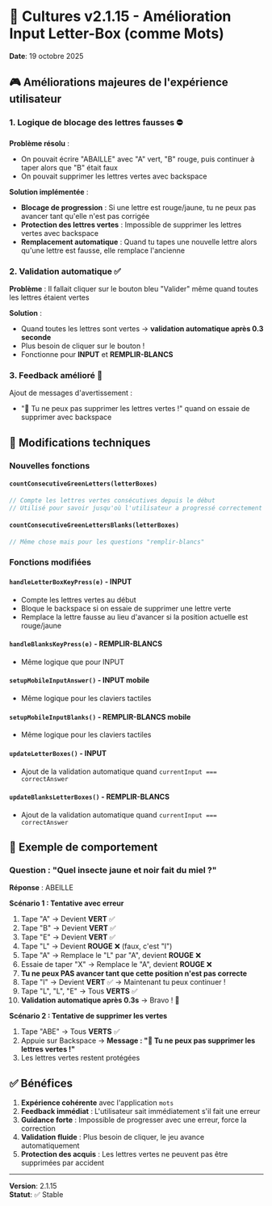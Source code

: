 # 🎯 Cultures v2.1.15 - Amélioration Input Letter-Box (comme Mots)

**Date**: 19 octobre 2025

## 🎮 Améliorations majeures de l'expérience utilisateur

### 1. Logique de blocage des lettres fausses ⛔

**Problème résolu** :

- On pouvait écrire "ABAILLE" avec "A" vert, "B" rouge, puis continuer à taper alors que "B" était faux
- On pouvait supprimer les lettres vertes avec backspace

**Solution implémentée** :

- **Blocage de progression** : Si une lettre est rouge/jaune, tu ne peux pas avancer tant qu'elle n'est pas corrigée
- **Protection des lettres vertes** : Impossible de supprimer les lettres vertes avec backspace
- **Remplacement automatique** : Quand tu tapes une nouvelle lettre alors qu'une lettre est fausse, elle remplace l'ancienne

### 2. Validation automatique ✅

**Problème** : Il fallait cliquer sur le bouton bleu "Valider" même quand toutes les lettres étaient vertes

**Solution** :

- Quand toutes les lettres sont vertes → **validation automatique après 0.3 seconde**
- Plus besoin de cliquer sur le bouton !
- Fonctionne pour **INPUT** et **REMPLIR-BLANCS**

### 3. Feedback amélioré 💬

Ajout de messages d'avertissement :

- "🚫 Tu ne peux pas supprimer les lettres vertes !" quand on essaie de supprimer avec backspace

## 🔧 Modifications techniques

### Nouvelles fonctions

#### `countConsecutiveGreenLetters(letterBoxes)`

```javascript
// Compte les lettres vertes consécutives depuis le début
// Utilisé pour savoir jusqu'où l'utilisateur a progressé correctement
```

#### `countConsecutiveGreenLettersBlanks(letterBoxes)`

```javascript
// Même chose mais pour les questions "remplir-blancs"
```

### Fonctions modifiées

#### `handleLetterBoxKeyPress(e)` - INPUT

- Compte les lettres vertes au début
- Bloque le backspace si on essaie de supprimer une lettre verte
- Remplace la lettre fausse au lieu d'avancer si la position actuelle est rouge/jaune

#### `handleBlanksKeyPress(e)` - REMPLIR-BLANCS

- Même logique que pour INPUT

#### `setupMobileInputAnswer()` - INPUT mobile

- Même logique pour les claviers tactiles

#### `setupMobileInputBlanks()` - REMPLIR-BLANCS mobile

- Même logique pour les claviers tactiles

#### `updateLetterBoxes()` - INPUT

- Ajout de la validation automatique quand `currentInput === correctAnswer`

#### `updateBlanksLetterBoxes()` - REMPLIR-BLANCS

- Ajout de la validation automatique quand `currentInput === correctAnswer`

## 📝 Exemple de comportement

### Question : "Quel insecte jaune et noir fait du miel ?"

**Réponse** : ABEILLE

**Scénario 1 : Tentative avec erreur**

1. Tape "A" → Devient **VERT** ✅
2. Tape "B" → Devient **VERT** ✅
3. Tape "E" → Devient **VERT** ✅
4. Tape "L" → Devient **ROUGE** ❌ (faux, c'est "I")
5. Tape "A" → Remplace le "L" par "A", devient **ROUGE** ❌
6. Essaie de taper "X" → Remplace le "A", devient **ROUGE** ❌
7. **Tu ne peux PAS avancer tant que cette position n'est pas correcte**
8. Tape "I" → Devient **VERT** ✅ → Maintenant tu peux continuer !
9. Tape "L", "L", "E" → Tous **VERTS** ✅
10. **Validation automatique après 0.3s** → Bravo ! 🎉

**Scénario 2 : Tentative de supprimer les vertes**

1. Tape "ABE" → Tous **VERTS** ✅
2. Appuie sur Backspace → **Message : "🚫 Tu ne peux pas supprimer les lettres vertes !"**
3. Les lettres vertes restent protégées

## ✅ Bénéfices

1. **Expérience cohérente** avec l'application `mots`
2. **Feedback immédiat** : L'utilisateur sait immédiatement s'il fait une erreur
3. **Guidance forte** : Impossible de progresser avec une erreur, force la correction
4. **Validation fluide** : Plus besoin de cliquer, le jeu avance automatiquement
5. **Protection des acquis** : Les lettres vertes ne peuvent pas être supprimées par accident

---

**Version**: 2.1.15  
**Statut**: ✅ Stable
